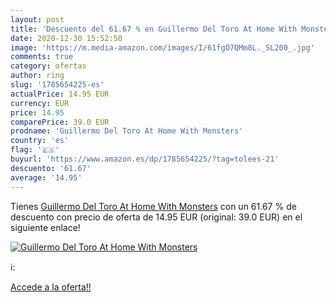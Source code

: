 ```yaml
---
layout: post
title: 'Descuento del 61.67 % en Guillermo Del Toro At Home With Monsters'
date: 2020-12-30 15:52:50
image: 'https://m.media-amazon.com/images/I/61fgO7QMm8L._SL200_.jpg'
comments: true
category: ofertas
author: ring
slug: '1785654225-es'
actualPrice: 14.95 EUR
currency: EUR
price: 14.95
comparePrice: 39.0 EUR
prodname: 'Guillermo Del Toro At Home With Monsters'
country: 'es'
flag: '🇪🇸'
buyurl: 'https://www.amazon.es/dp/1785654225/?tag=tolees-21'
descuento: '61.67'
average: '14.95'
---
```


Tienes [Guillermo Del Toro At Home With Monsters](https://www.amazon.es/dp/1785654225/?tag=tolees-21) con un 61.67 % de descuento con precio de oferta de 14.95 EUR (original: 39.0 EUR) en el siguiente enlace!

[![Guillermo Del Toro At Home With Monsters](https://m.media-amazon.com/images/I/61fgO7QMm8L._SL200_.jpg)](https://www.amazon.es/dp/1785654225/?tag=tolees-21)

ℹ️:


[Accede a la oferta!!](https://www.amazon.es/dp/1785654225/?tag=tolees-21)
